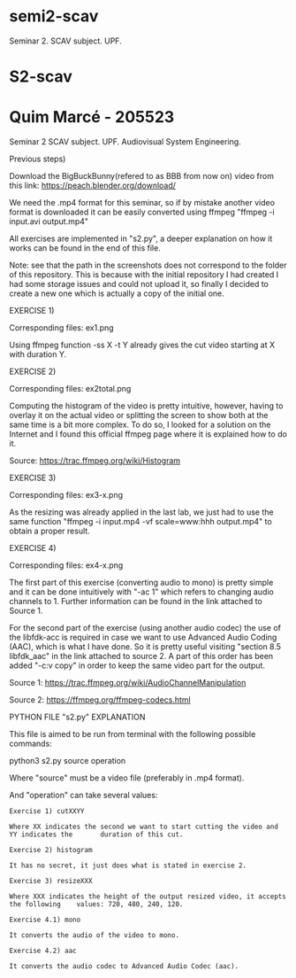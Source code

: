 # semi2-scav
Seminar 2. SCAV subject. UPF.

# S2-scav
# Quim Marcé - 205523
Seminar 2 SCAV subject. UPF. Audiovisual System Engineering. 

Previous steps)

Download the BigBuckBunny(refered to as BBB from now on) video from this link: https://peach.blender.org/download/

We need the .mp4 format for this seminar, so if by mistake another video format is downloaded it can be easily converted using ffmpeg "ffmpeg -i input.avi output.mp4"

All exercises are implemented in "s2.py", a deeper explanation on how it works can be found in the end of this file.

Note: see that the path in the screenshots does not correspond to the folder of this repository. This is because with the initial repository I had created I had some storage issues and could not upload it, so finally I decided to create a new one which is actually a copy of the initial one.

EXERCISE 1)

Corresponding files: ex1.png

Using ffmpeg function -ss X -t Y already gives the cut video starting at X with duration Y.

EXERCISE 2)

Corresponding files: ex2total.png

Computing the histogram of the video is pretty intuitive, however, having to overlay it on the actual video or splitting the screen to show both at the same time is a bit more complex. To do so, I looked for a solution on the Internet and I found this official ffmpeg page where it is explained how to do it.

Source: https://trac.ffmpeg.org/wiki/Histogram

EXERCISE 3) 

Corresponding files: ex3-x.png

As the resizing was already applied in the last lab, we just had to use the same function 
"ffmpeg -i input.mp4 -vf scale=www:hhh output.mp4" to obtain a proper result.

EXERCISE 4)

Corresponding files: ex4-x.png

The first part of this exercise (converting audio to mono) is pretty simple and it can be done intuitively with "-ac 1" which refers to changing audio channels to 1. Further information can be found in the link attached to Source 1. 

For the second part of the exercise (using another audio codec) the use of the libfdk-acc is required in case we want to use Advanced Audio Coding (AAC), which is what I have done. So it is pretty useful visiting "section 8.5 libfdk_aac" in the link attached to source 2. A part of this order has been added "-c:v copy" in order to keep the same video part for the output.

Source 1: https://trac.ffmpeg.org/wiki/AudioChannelManipulation

Source 2: https://ffmpeg.org/ffmpeg-codecs.html 


PYTHON FILE "s2.py" EXPLANATION 

This file is aimed to be run from terminal with the following possible commands:

python3 s2.py source operation

Where "source" must be a video file (preferably in .mp4 format).

And "operation" can take several values:

	Exercise 1) cutXXYY
	
	Where XX indicates the second we want to start cutting the video and YY indicates the 		duration of this cut.
	
	Exercise 2) histogram
	
	It has no secret, it just does what is stated in exercise 2.
	
	Exercise 3) resizeXXX
	
	Where XXX indicates the height of the output resized video, it accepts the following 	values: 720, 480, 240, 120.
	
	Exercise 4.1) mono
	
	It converts the audio of the video to mono.
	
	Exercise 4.2) aac
	
	It converts the audio codec to Advanced Audio Codec (aac).

